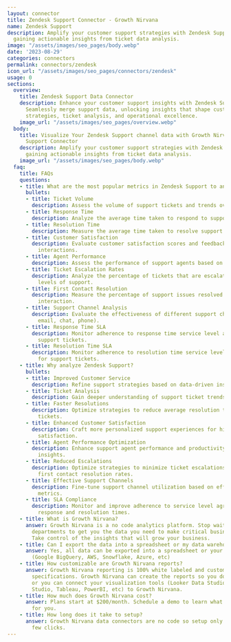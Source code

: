 ```yaml
---
layout: connector
title: Zendesk Support Connector - Growth Nirvana
name: Zendesk Support
description: Amplify your customer support strategies with Zendesk Support integration,
  gaining actionable insights from ticket data analysis.
image: "/assets/images/seo_pages/body.webp"
date: '2023-08-29'
categories: connectors
permalink: connectors/zendesk
icon_url: "/assets/images/seo_pages/connectors/zendesk"
usage: 0
sections:
  overview:
    title: Zendesk Support Data Connector
    description: Enhance your customer support insights with Zendesk Support integration.
      Seamlessly merge support data, unlocking insights that shape customer service
      strategies, ticket analysis, and operational excellence.
    image_url: "/assets/images/seo_pages/overview.webp"
  body:
    title: Visualize Your Zendesk Support channel data with Growth Nirvana's Zendesk
      Support Connector
    description: Amplify your customer support strategies with Zendesk Support integration,
      gaining actionable insights from ticket data analysis.
    image_url: "/assets/images/seo_pages/body.webp"
  faq:
    title: FAQs
    questions:
    - title: What are the most popular metrics in Zendesk Support to analyze?
      bullets:
      - title: Ticket Volume
        description: Assess the volume of support tickets and trends over time.
      - title: Response Time
        description: Analyze the average time taken to respond to support tickets.
      - title: Resolution Time
        description: Measure the average time taken to resolve support tickets.
      - title: Customer Satisfaction
        description: Evaluate customer satisfaction scores and feedback for support
          interactions.
      - title: Agent Performance
        description: Assess the performance of support agents based on ticket metrics.
      - title: Ticket Escalation Rates
        description: Analyze the percentage of tickets that are escalated to higher
          levels of support.
      - title: First Contact Resolution
        description: Measure the percentage of support issues resolved in a single
          interaction.
      - title: Support Channel Analysis
        description: Evaluate the effectiveness of different support channels (e.g.,
          email, chat, phone).
      - title: Response Time SLA
        description: Monitor adherence to response time service level agreements for
          support tickets.
      - title: Resolution Time SLA
        description: Monitor adherence to resolution time service level agreements
          for support tickets.
    - title: Why analyze Zendesk Support?
      bullets:
      - title: Improved Customer Service
        description: Refine support strategies based on data-driven insights.
      - title: Ticket Analysis
        description: Gain deeper understanding of support ticket trends and patterns.
      - title: Faster Resolutions
        description: Optimize strategies to reduce average resolution times for support
          tickets.
      - title: Enhanced Customer Satisfaction
        description: Craft more personalized support experiences for higher customer
          satisfaction.
      - title: Agent Performance Optimization
        description: Enhance support agent performance and productivity based on data
          insights.
      - title: Reduced Escalations
        description: Optimize strategies to minimize ticket escalations and improve
          first contact resolution rates.
      - title: Effective Support Channels
        description: Fine-tune support channel utilization based on effectiveness
          metrics.
      - title: SLA Compliance
        description: Monitor and improve adherence to service level agreements for
          response and resolution times.
    - title: What is Growth Nirvana?
      answer: Growth Nirvana is a no code analytics platform. Stop waiting for other
        departments to get you the data you need to make critical business decisions.
        Take control of the insights that will grow your business.
    - title: Can I export the data into a spreadsheet or my data warehouse?
      answer: Yes, all data can be exported into a spreadsheet or your data warehouse
        (Google BigQuery, AWS, Snowflake, Azure, etc)
    - title: How customizable are Growth Nirvana reports?
      answer: Growth Nirvana reporting is 100% white labeled and customized to your
        specifications. Growth Nirvana can create the reports so you don’t have to
        or you can connect your visualization tools (Looker Data Studio/Google Data
        Studio, Tableau, PowerBI, etc) to Growth Nirvana.
    - title: How much does Growth Nirvana cost?
      answer: Plans start at $200/month. Schedule a demo to learn what plan is best
        for you.
    - title: How long does it take to setup?
      answer: Growth Nirvana data connectors are no code so setup only requires a
        few clicks.
---
```

